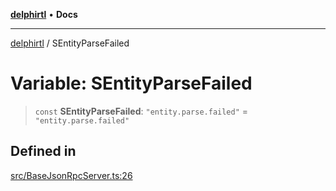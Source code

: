 [**delphirtl**](../README.md) • **Docs**

***

[delphirtl](../globals.md) / SEntityParseFailed

# Variable: SEntityParseFailed

> `const` **SEntityParseFailed**: `"entity.parse.failed"` = `"entity.parse.failed"`

## Defined in

[src/BaseJsonRpcServer.ts:26](https://github.com/chuacw/delphirtl/blob/85a5b7662f28c8fe6421ae3f7b08687e4f743bd4/src/BaseJsonRpcServer.ts#L26)
